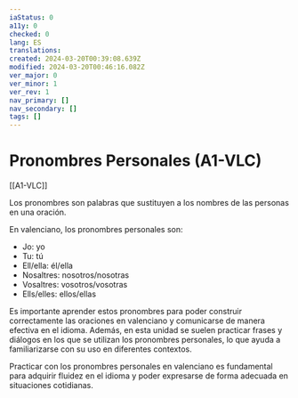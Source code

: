 ```yaml
---
iaStatus: 0
a11y: 0
checked: 0
lang: ES
translations: 
created: 2024-03-20T00:39:08.639Z
modified: 2024-03-20T00:46:16.082Z
ver_major: 0
ver_minor: 1
ver_rev: 1
nav_primary: []
nav_secondary: []
tags: []
---
```

# Pronombres Personales (A1-VLC)

[[A1-VLC]]

Los pronombres son palabras que sustituyen a los nombres de las personas en una oración.

En valenciano, los pronombres personales son:

- Jo: yo
- Tu: tú
- Ell/ella: él/ella
- Nosaltres: nosotros/nosotras
- Vosaltres: vosotros/vosotras
- Ells/elles: ellos/ellas

Es importante aprender estos pronombres para poder construir correctamente las oraciones en valenciano y comunicarse de manera efectiva en el idioma. Además, en esta unidad se suelen practicar frases y diálogos en los que se utilizan los pronombres personales, lo que ayuda a familiarizarse con su uso en diferentes contextos.

Practicar con los pronombres personales en valenciano es fundamental para adquirir fluidez en el idioma y poder expresarse de forma adecuada en situaciones cotidianas.

